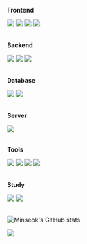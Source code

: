 <!--### Hi there 👋 -->

<!--
**minseok5408/minseok5408** is a ✨ _special_ ✨ repository because its `README.md` (this file) appears on your GitHub profile.

Here are some ideas to get you started:

- 🔭 I’m currently working on ...
- 🌱 I’m currently learning ...
- 👯 I’m looking to collaborate on ...
- 🤔 I’m looking for help with ...
- 💬 Ask me about ...
- 📫 How to reach me: ...
- 😄 Pronouns: ...
- ⚡ Fun fact: ...
-->

<p><strong>Frontend</strong></p>
<div>
    <img src="https://img.shields.io/badge/-HTML-E34F26?style=flat&logo=HTML5&logoColor=white"/>
    <img src="https://img.shields.io/badge/-CSS-1572B6?style=flat&logo=CSS3&logoColor=white"/>
    <img src="https://img.shields.io/badge/-JavaScript-F7DF1E?style=flat&logo=JavaScript&logoColor=white"/>
    <img src="https://img.shields.io/badge/-React-61DAFB?style=flat&logo=React&logoColor=white"/>   
</div></br>

<p><strong>Backend</strong></p>
<div>
    <img src="https://img.shields.io/badge/-Java-007396?style=flat&logo=OpenJDK&logoColor=white"/>
    <img src="https://img.shields.io/badge/-Node.js-339933?style=flat&logo=Node.js&logoColor=white"/>
    <img src="https://img.shields.io/badge/-Spring Boot-6DB33F?style=flat&logo=Spring Boot&logoColor=white"/> 
</div></br>

<p><strong>Database</strong></p>
<div>
    <img src="https://img.shields.io/badge/-MariaDB-003545?style=flat&logo=MariaDB&logoColor=white"/>
    <img src="https://img.shields.io/badge/-MySQL-4479A1?style=flat&logo=MySQL&logoColor=white"/>
</div></br>

<p><strong>Server</strong></p>
<div>
    <img src="https://img.shields.io/badge/-Apache Tomcat-F8DC75?style=flat&logo=Apache Tomcat&logoColor=black"/>
</div></br>

<p><strong>Tools</strong></p>
<div>
  <img src="https://img.shields.io/badge/-Git-F05032?style=flat&logo=Git&logoColor=white"/>
  <img src="https://img.shields.io/badge/-GitHub-181717?style=flat&logo=GitHub&logoColor=white"/>
  <img src="https://img.shields.io/badge/-Jenkins-D24939?style=flat&logo=Jenkins&logoColor=white"/>
  <img src="https://img.shields.io/badge/-Notion-181717?style=flat&logo=Notion&logoColor=white"/>
</div></br>

<p><strong>Study</strong></p>
<div>
  <img src="https://img.shields.io/badge/-Python-3776AB?style=flat&logo=Python&logoColor=white"/>
  <img src="https://img.shields.io/badge/-Swift-F05138?style=flat&logo=Swift&logoColor=white"/>
</div></br>

![Minseok's GitHub stats](https://github-readme-stats.vercel.app/api?username=minseok5408&show_icons=tru&theme=dark)

<div>
    <a href="https://www.instagram.com/kimseokryu/"> 
        <img src="https://img.shields.io/badge/Instagram-E4405F?style=flat&logo=Instagram&logoColor=white"/>
    </a>
</div>
